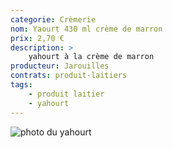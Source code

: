 ```yaml
---
categorie: Crèmerie
nom: Yaourt 430 ml crème de marron
prix: 2,70 €
description: >
    yahourt à la crème de marron
producteur: Jarouilles
contrats: produit-laitiers
tags: 
    - produit laitier
    - yahourt
---
```


![photo du yahourt](yahourt.jpg)